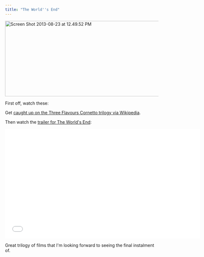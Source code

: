 ```yaml
---
title: "The World''s End"
---
```

<p><img src="https://chrisenns.com/wp-content/uploads/2013/08/Screen-Shot-2013-08-23-at-12.49.52-PM-600x248.png" alt="Screen Shot 2013-08-23 at 12.49.52 PM" width="600" height="248" class="aligncenter size-large wp-image-21597" /></p>
<p>First off, watch these:</p>
<ul>
</ul>
<p>Get <a href="http://en.wikipedia.org/wiki/Three_Flavours_Cornetto_trilogy">caught up on the Three Flavours Cornetto trilogy via Wikipedia</a>.</p>
<p>Then watch the <a href="http://www.youtube.com/watch?v=hFo7eJR2cvc">trailer for The World's End</a>:</p>
<p><iframe width="640" height="360" src="//www.youtube.com/embed/hFo7eJR2cvc" frameborder="0" allowfullscreen></iframe></p>
<p>Great trilogy of films that I'm looking forward to seeing the final instalment of.</p>
